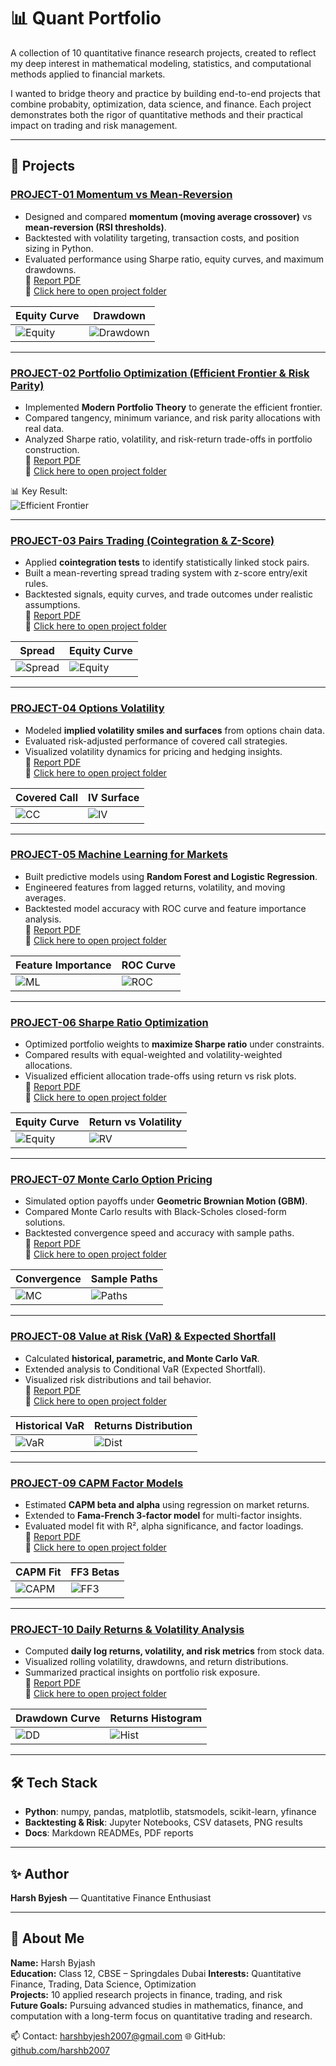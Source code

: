 # 📊 Quant Portfolio

A collection of 10 quantitative finance research projects, created to reflect my deep interest in mathematical modeling, statistics, and computational methods applied to financial markets.

I wanted to bridge theory and practice by building end-to-end projects that combine probabity, optimization, data science, and finance. Each project demonstrates both the rigor of quantitative methods and their practical impact on trading and risk management.


---

## 🔹 Projects

### [PROJECT-01 Momentum vs Mean-Reversion](./QUANT%20PORTFOLIO/PROJECT-01-Momentum%20vs%20Mean-Reversion)
- Designed and compared **momentum (moving average crossover)** vs **mean-reversion (RSI thresholds)**.  
- Backtested with volatility targeting, transaction costs, and position sizing in Python.  
- Evaluated performance using Sharpe ratio, equity curves, and maximum drawdowns.  
📄 [Report PDF](./QUANT%20PORTFOLIO/PROJECT-01-Momentum%20vs%20Mean-Reversion/report.pdf)  
📂 [Click here to open project folder](./QUANT%20PORTFOLIO/PROJECT-01-Momentum%20vs%20Mean-Reversion)  

| Equity Curve | Drawdown |
|--------------|----------|
| ![Equity](./QUANT%20PORTFOLIO/PROJECT-01-Momentum%20vs%20Mean-Reversion/results/equity_curves.png) | ![Drawdown](./QUANT%20PORTFOLIO/PROJECT-01-Momentum%20vs%20Mean-Reversion/results/drawdown_momentum.png) |

---

### [PROJECT-02 Portfolio Optimization (Efficient Frontier & Risk Parity)](./QUANT%20PORTFOLIO/PROJECT-02-Portfolio%20Optimization%20with%20Efficient%20Frontier%20%26%20Risk%20Parity)
- Implemented **Modern Portfolio Theory** to generate the efficient frontier.  
- Compared tangency, minimum variance, and risk parity allocations with real data.  
- Analyzed Sharpe ratio, volatility, and risk-return trade-offs in portfolio construction.  
📄 [Report PDF](./QUANT%20PORTFOLIO/PROJECT-02-Portfolio%20Optimization%20with%20Efficient%20Frontier%20%26%20Risk%20Parity/report%20-2.pdf)  
📂 [Click here to open project folder](./QUANT%20PORTFOLIO/PROJECT-02-Portfolio%20Optimization%20with%20Efficient%20Frontier%20%26%20Risk%20Parity)  

📊 Key Result:  
![Efficient Frontier](./QUANT%20PORTFOLIO/PROJECT-02-Portfolio%20Optimization%20with%20Efficient%20Frontier%20%26%20Risk%20Parity/results/efficient_frontier.png)

---

### [PROJECT-03 Pairs Trading (Cointegration & Z-Score)](./QUANT%20PORTFOLIO/PROJECT-03-Pairs%20Trading%20Cointegration%20%26%20Z-Score)
- Applied **cointegration tests** to identify statistically linked stock pairs.  
- Built a mean-reverting spread trading system with z-score entry/exit rules.  
- Backtested signals, equity curves, and trade outcomes under realistic assumptions.  
📄 [Report PDF](./QUANT%20PORTFOLIO/PROJECT-03-Pairs%20Trading%20Cointegration%20%26%20Z-Score/report-3.pdf)  
📂 [Click here to open project folder](./QUANT%20PORTFOLIO/PROJECT-03-Pairs%20Trading%20Cointegration%20%26%20Z-Score)  

| Spread | Equity Curve |
|--------|--------------|
| ![Spread](./QUANT%20PORTFOLIO/PROJECT-03-Pairs%20Trading%20Cointegration%20%26%20Z-Score/results/zscore.png) | ![Equity](./QUANT%20PORTFOLIO/PROJECT-03-Pairs%20Trading%20Cointegration%20%26%20Z-Score/results/equity_curve.png) |

---

### [PROJECT-04 Options Volatility](./QUANT%20PORTFOLIO/PROJECT-04-Options%20Volatility)
- Modeled **implied volatility smiles and surfaces** from options chain data.  
- Evaluated risk-adjusted performance of covered call strategies.  
- Visualized volatility dynamics for pricing and hedging insights.  
📄 [Report PDF](./QUANT%20PORTFOLIO/PROJECT-04-Options%20Volatility/report-4.pdf)  
📂 [Click here to open project folder](./QUANT%20PORTFOLIO/PROJECT-04-Options%20Volatility)  

| Covered Call | IV Surface |
|--------------|------------|
| ![CC](./QUANT%20PORTFOLIO/PROJECT-04-Options%20Volatility/results/covered_call.png) | ![IV](./QUANT%20PORTFOLIO/PROJECT-04-Options%20Volatility/results/iv_surface.png) |

---

### [PROJECT-05 Machine Learning for Markets](./QUANT%20PORTFOLIO/PROJECT-05-ML%20for%20Markets)
- Built predictive models using **Random Forest and Logistic Regression**.  
- Engineered features from lagged returns, volatility, and moving averages.  
- Backtested model accuracy with ROC curve and feature importance analysis.  
📄 [Report PDF](./QUANT%20PORTFOLIO/PROJECT-05-ML%20for%20Markets/REPORT%20-5.pdf)  
📂 [Click here to open project folder](./QUANT%20PORTFOLIO/PROJECT-05-ML%20for%20Markets)  

| Feature Importance | ROC Curve |
|--------------------|-----------|
| ![ML](./QUANT%20PORTFOLIO/PROJECT-05-ML%20for%20Markets/results/equity_ml.png) | ![ROC](./QUANT%20PORTFOLIO/PROJECT-05-ML%20for%20Markets/results/roc_curve.png) |

---

### [PROJECT-06 Sharpe Ratio Optimization](./QUANT%20PORTFOLIO/PROJECT-06-Sharpe%20Ratio%20Optimization)
- Optimized portfolio weights to **maximize Sharpe ratio** under constraints.  
- Compared results with equal-weighted and volatility-weighted allocations.  
- Visualized efficient allocation trade-offs using return vs risk plots.  
📄 [Report PDF](./QUANT%20PORTFOLIO/PROJECT-06-Sharpe%20Ratio%20Optimization/report.pdf)  
📂 [Click here to open project folder](./QUANT%20PORTFOLIO/PROJECT-06-Sharpe%20Ratio%20Optimization)  

| Equity Curve | Return vs Volatility |
|--------------|-----------------------|
| ![Equity](./QUANT%20PORTFOLIO/PROJECT-06-Sharpe%20Ratio%20Optimization/results/equity_curve.png) | ![RV](./QUANT%20PORTFOLIO/PROJECT-06-Sharpe%20Ratio%20Optimization/results/return_vs_vol.png) |

---

### [PROJECT-07 Monte Carlo Option Pricing](./QUANT%20PORTFOLIO/PROJECT-07-Monte%20Carlo%20Option%20Pricing)
- Simulated option payoffs under **Geometric Brownian Motion (GBM)**.  
- Compared Monte Carlo results with Black-Scholes closed-form solutions.  
- Backtested convergence speed and accuracy with sample paths.  
📄 [Report PDF](./QUANT%20PORTFOLIO/PROJECT-07-Monte%20Carlo%20Option%20Pricing/report.pdf)  
📂 [Click here to open project folder](./QUANT%20PORTFOLIO/PROJECT-07-Monte%20Carlo%20Option%20Pricing)  

| Convergence | Sample Paths |
|-------------|--------------|
| ![MC](./QUANT%20PORTFOLIO/PROJECT-07-Monte%20Carlo%20Option%20Pricing/results/mc_convergence.png) | ![Paths](./QUANT%20PORTFOLIO/PROJECT-07-Monte%20Carlo%20Option%20Pricing/results/sample_paths.png) |

---

### [PROJECT-08 Value at Risk (VaR) & Expected Shortfall](./QUANT%20PORTFOLIO/PROJECT-08-Value%20at%20Risk%20%26%20Expected%20Shortfall)
- Calculated **historical, parametric, and Monte Carlo VaR**.  
- Extended analysis to Conditional VaR (Expected Shortfall).  
- Visualized risk distributions and tail behavior.  
📄 [Report PDF](./QUANT%20PORTFOLIO/PROJECT-08-Value%20at%20Risk%20%26%20Expected%20Shortfall/report.pdf)  
📂 [Click here to open project folder](./QUANT%20PORTFOLIO/PROJECT-08-Value%20at%20Risk%20%26%20Expected%20Shortfall)  

| Historical VaR | Returns Distribution |
|----------------|-----------------------|
| ![VaR](./QUANT%20PORTFOLIO/PROJECT-08-Value%20at%20Risk%20%26%20Expected%20Shortfall/results/historical_var.png) | ![Dist](./QUANT%20PORTFOLIO/PROJECT-08-Value%20at%20Risk%20%26%20Expected%20Shortfall/results/returns_distribution.png) |

---

### [PROJECT-09 CAPM Factor Models](./QUANT%20PORTFOLIO/PROJECT-09-CAPM%20Factor%20Models)
- Estimated **CAPM beta and alpha** using regression on market returns.  
- Extended to **Fama-French 3-factor model** for multi-factor insights.  
- Evaluated model fit with R², alpha significance, and factor loadings.  
📄 [Report PDF](./QUANT%20PORTFOLIO/PROJECT-09-CAPM%20Factor%20Models/report.pdf)  
📂 [Click here to open project folder](./QUANT%20PORTFOLIO/PROJECT-09-CAPM%20Factor%20Models)  

| CAPM Fit | FF3 Betas |
|----------|-----------|
| ![CAPM](./QUANT%20PORTFOLIO/PROJECT-09-CAPM%20Factor%20Models/results/capm_scatter_fit.png) | ![FF3](./QUANT%20PORTFOLIO/PROJECT-09-CAPM%20Factor%20Models/results/ff3_betas.png) |

---

### [PROJECT-10 Daily Returns & Volatility Analysis](./QUANT%20PORTFOLIO/PROJECT-10-Daily%20Returns%20%26%20Volatility)
- Computed **daily log returns, volatility, and risk metrics** from stock data.  
- Visualized rolling volatility, drawdowns, and return distributions.  
- Summarized practical insights on portfolio risk exposure.  
📄 [Report PDF](./QUANT%20PORTFOLIO/PROJECT-10-Daily%20Returns%20%26%20Volatility/report.pdf)  
📂 [Click here to open project folder](./QUANT%20PORTFOLIO/PROJECT-10-Daily%20Returns%20%26%20Volatility)  

| Drawdown Curve | Returns Histogram |
|----------------|-------------------|
| ![DD](./QUANT%20PORTFOLIO/PROJECT-10-Daily%20Returns%20%26%20Volatility/results/drawdown_curve.png) | ![Hist](./QUANT%20PORTFOLIO/PROJECT-10-Daily%20Returns%20%26%20Volatility/results/returns_histogram.png) |

---

## 🛠️ Tech Stack
- **Python**: numpy, pandas, matplotlib, statsmodels, scikit-learn, yfinance  
- **Backtesting & Risk**: Jupyter Notebooks, CSV datasets, PNG results  
- **Docs**: Markdown READMEs, PDF reports  

---

## ✨ Author
**Harsh Byjesh** — Quantitative Finance Enthusiast  

---

## 👤 About Me  
**Name:** Harsh Byjash  
**Education:** Class 12, CBSE – Springdales Dubai
**Interests:** Quantitative Finance, Trading, Data Science, Optimization  
**Projects:** 10 applied research projects in finance, trading, and risk  
**Future Goals:** Pursuing advanced studies in mathematics, finance, and computation with a long-term focus on quantitative trading and research.  

📫 Contact: harshbyjesh2007@gmail.com
🌐 GitHub: [github.com/harshb2007](https://github.com/harshb2007)
